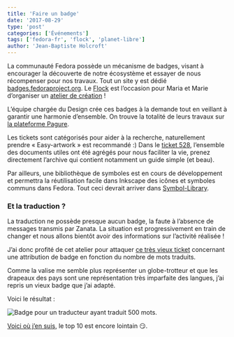 ```yaml
---
title: 'Faire un badge'
date: '2017-08-29'
type: 'post'
categories: ['Événements']
tags: ['fedora-fr', 'flock', 'planet-libre']
author: 'Jean-Baptiste Holcroft'
---
```


La communauté Fedora possède un mécanisme de badges, visant à encourager la découverte de notre écosystème et essayer de nous récompenser pour nos travaux. Tout un site y est dédié [badges.fedoraproject.org](http://badges.fedoraproject.org). Le [Flock]() est l’occasion pour Maria et Marie d’organiser un [atelier de création](https://flock2017.sched.com/event/Bm9Z/designing-fedora-badges) !

L’équipe chargée du Design crée ces badges à la demande tout en veillant à garantir une harmonie d’ensemble. On trouve la totalité de leurs travaux sur [la plateforme Pagure](https://pagure.io/Fedora-Badges/).

Les tickets sont catégorisés pour aider à la recherche, naturellement prendre « Easy-artwork » est recommandé :)
Dans le [ticket 528](https://pagure.io/Fedora-Badges/issue/528/), l’ensemble des documents utiles ont été agrégés pour nous faciliter la vie, prenez directement l’archive qui contient notamment un guide simple (et beau).

Par ailleurs, une bibliothèque de symboles est en cours de développement et permettra la réutilisation facile dans Inkscape des icônes et symboles communs dans Fedora. Tout ceci devrait arriver dans [Symbol-Library](https://pagure.io/Symbol-Library).

### Et la traduction ?

La traduction ne possède presque aucun badge, la faute à l’absence de messages transmis par Zanata. La situation est progressivement en train de changer et nous allons bientôt avoir des informations sur l’activité réalisée !

J’ai donc profité de cet atelier pour attaquer [ce très vieux ticket](https://pagure.io/Fedora-Badges/issue/221) concernant une attribution de badge en fonction du nombre de mots traduits.

Comme la valise me semble plus représenter un globe-trotteur et que les drapeaux des pays sont une représentation très imparfaite des langues, j’ai repris un vieux badge que j’ai adapté.

Voici le résultat :

<img src="https://pagure.io/Fedora-Badges/issue/raw/files/cb404d0498bf455a63d1746904b698e60951979f66ad0fa8c483a21de097fc8a-l10n-translation.png" alt="Badge pour un traducteur ayant traduit 500 mots">.

[Voici où j’en suis](https://badges.fedoraproject.org/user/jibecfed), le top 10 est encore lointain 😏.
